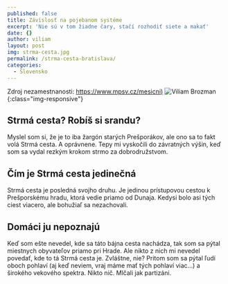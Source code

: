 ```yaml
---
published: false
title: Závislosť na pojebanom systéme
excerpt: 'Nie sú v tom žiadne čary, stačí rozhodiť siete a makať'
date: {}
author: viliam
layout: post
img: strma-cesta.jpg
permalink: /strma-cesta-bratislava/
categories:
  - Slovensko
---
```

Zdroj nezamestnanosti: [https://www.mpsv.cz/mesicni)](https://www.mpsv.cz/mesicni)
![Viliam Brozman](/images/praca-b.jpg){:class="img-responsive"}

## Strmá cesta? Robíš si srandu?
Myslel som si, že je to iba žargón starých Prešporákov, ale ono sa to fakt volá Strmá cesta. A oprávnene. Tepy mi vyskočili do závratných výšin, keď som sa vydal rezkým krokom strmo za dobrodružstvom.

## Čím je Strmá cesta jedinečná
Strmá cesta je posledná svojho druhu. Je jedinou prístupovou cestou k Prešporskému hradu, ktorá vedie priamo od Dunaja. Kedysi bolo asi tých ciest viacero, ale bohužiaľ sa nezachovali.

## Domáci ju nepoznajú
Keď som ešte nevedel, kde sa táto bájna cesta nachádza, tak som sa pýtal miestnych obyvateľov priamo pri Hrade. Ale nikto z nich mi nevedel povedať, kde to tá Strmá cesta je. Zvláštne, nie? Pritom som sa pýtal ľudí oboch pohlaví (aj keď neviem, vraj máme mať tých pohlaví viac...) a širokého vekového spektra. Nikto nič. Mlčali jak partizáni.

## 







